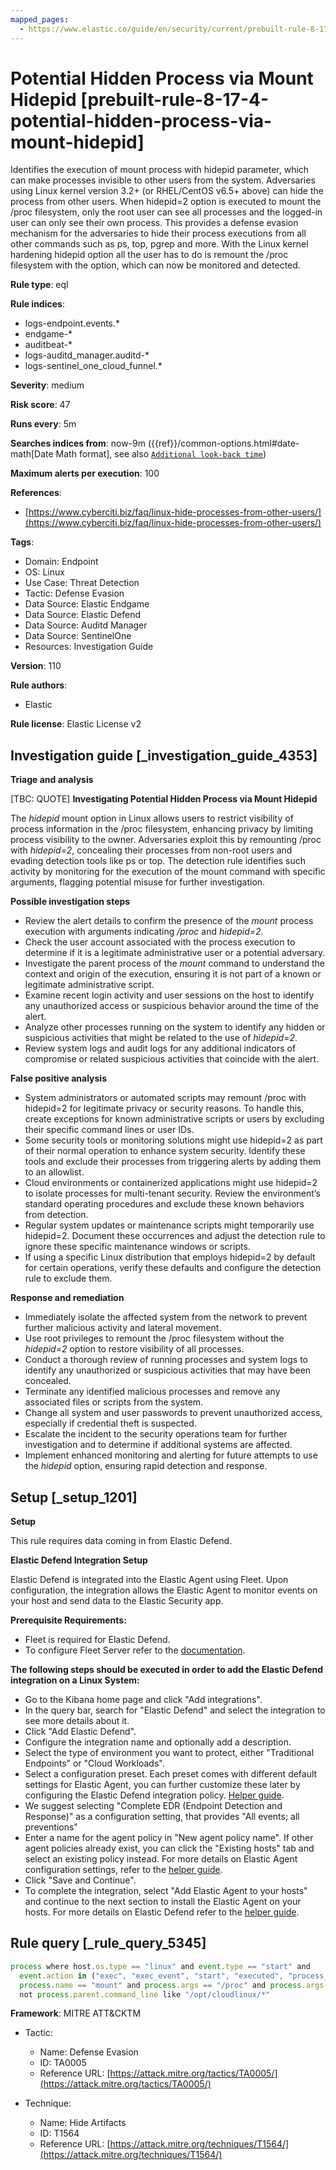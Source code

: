 ```yaml
---
mapped_pages:
  - https://www.elastic.co/guide/en/security/current/prebuilt-rule-8-17-4-potential-hidden-process-via-mount-hidepid.html
---
```


# Potential Hidden Process via Mount Hidepid [prebuilt-rule-8-17-4-potential-hidden-process-via-mount-hidepid]

Identifies the execution of mount process with hidepid parameter, which can make processes invisible to other users from the system. Adversaries using Linux kernel version 3.2+ (or RHEL/CentOS v6.5+ above) can hide the process from other users. When hidepid=2 option is executed to mount the /proc filesystem, only the root user can see all processes and the logged-in user can only see their own process. This provides a defense evasion mechanism for the adversaries to hide their process executions from all other commands such as ps, top, pgrep and more. With the Linux kernel hardening hidepid option all the user has to do is remount the /proc filesystem with the option, which can now be monitored and detected.

**Rule type**: eql

**Rule indices**:

* logs-endpoint.events.*
* endgame-*
* auditbeat-*
* logs-auditd_manager.auditd-*
* logs-sentinel_one_cloud_funnel.*

**Severity**: medium

**Risk score**: 47

**Runs every**: 5m

**Searches indices from**: now-9m ({{ref}}/common-options.html#date-math[Date Math format], see also [`Additional look-back time`](docs-content://solutions/security/detect-and-alert/create-detection-rule.md#rule-schedule))

**Maximum alerts per execution**: 100

**References**:

* [https://www.cyberciti.biz/faq/linux-hide-processes-from-other-users/](https://www.cyberciti.biz/faq/linux-hide-processes-from-other-users/)

**Tags**:

* Domain: Endpoint
* OS: Linux
* Use Case: Threat Detection
* Tactic: Defense Evasion
* Data Source: Elastic Endgame
* Data Source: Elastic Defend
* Data Source: Auditd Manager
* Data Source: SentinelOne
* Resources: Investigation Guide

**Version**: 110

**Rule authors**:

* Elastic

**Rule license**: Elastic License v2

## Investigation guide [_investigation_guide_4353]

**Triage and analysis**

[TBC: QUOTE]
**Investigating Potential Hidden Process via Mount Hidepid**

The *hidepid* mount option in Linux allows users to restrict visibility of process information in the /proc filesystem, enhancing privacy by limiting process visibility to the owner. Adversaries exploit this by remounting /proc with *hidepid=2*, concealing their processes from non-root users and evading detection tools like ps or top. The detection rule identifies such activity by monitoring for the execution of the mount command with specific arguments, flagging potential misuse for further investigation.

**Possible investigation steps**

* Review the alert details to confirm the presence of the *mount* process execution with arguments indicating */proc* and *hidepid=2*.
* Check the user account associated with the process execution to determine if it is a legitimate administrative user or a potential adversary.
* Investigate the parent process of the *mount* command to understand the context and origin of the execution, ensuring it is not part of a known or legitimate administrative script.
* Examine recent login activity and user sessions on the host to identify any unauthorized access or suspicious behavior around the time of the alert.
* Analyze other processes running on the system to identify any hidden or suspicious activities that might be related to the use of *hidepid=2*.
* Review system logs and audit logs for any additional indicators of compromise or related suspicious activities that coincide with the alert.

**False positive analysis**

* System administrators or automated scripts may remount /proc with hidepid=2 for legitimate privacy or security reasons. To handle this, create exceptions for known administrative scripts or users by excluding their specific command lines or user IDs.
* Some security tools or monitoring solutions might use hidepid=2 as part of their normal operation to enhance system security. Identify these tools and exclude their processes from triggering alerts by adding them to an allowlist.
* Cloud environments or containerized applications might use hidepid=2 to isolate processes for multi-tenant security. Review the environment’s standard operating procedures and exclude these known behaviors from detection.
* Regular system updates or maintenance scripts might temporarily use hidepid=2. Document these occurrences and adjust the detection rule to ignore these specific maintenance windows or scripts.
* If using a specific Linux distribution that employs hidepid=2 by default for certain operations, verify these defaults and configure the detection rule to exclude them.

**Response and remediation**

* Immediately isolate the affected system from the network to prevent further malicious activity and lateral movement.
* Use root privileges to remount the /proc filesystem without the *hidepid=2* option to restore visibility of all processes.
* Conduct a thorough review of running processes and system logs to identify any unauthorized or suspicious activities that may have been concealed.
* Terminate any identified malicious processes and remove any associated files or scripts from the system.
* Change all system and user passwords to prevent unauthorized access, especially if credential theft is suspected.
* Escalate the incident to the security operations team for further investigation and to determine if additional systems are affected.
* Implement enhanced monitoring and alerting for future attempts to use the *hidepid* option, ensuring rapid detection and response.


## Setup [_setup_1201]

**Setup**

This rule requires data coming in from Elastic Defend.

**Elastic Defend Integration Setup**

Elastic Defend is integrated into the Elastic Agent using Fleet. Upon configuration, the integration allows the Elastic Agent to monitor events on your host and send data to the Elastic Security app.

**Prerequisite Requirements:**

* Fleet is required for Elastic Defend.
* To configure Fleet Server refer to the [documentation](docs-content://reference/ingestion-tools/fleet/fleet-server.md).

**The following steps should be executed in order to add the Elastic Defend integration on a Linux System:**

* Go to the Kibana home page and click "Add integrations".
* In the query bar, search for "Elastic Defend" and select the integration to see more details about it.
* Click "Add Elastic Defend".
* Configure the integration name and optionally add a description.
* Select the type of environment you want to protect, either "Traditional Endpoints" or "Cloud Workloads".
* Select a configuration preset. Each preset comes with different default settings for Elastic Agent, you can further customize these later by configuring the Elastic Defend integration policy. [Helper guide](docs-content://solutions/security/configure-elastic-defend/configure-an-integration-policy-for-elastic-defend.md).
* We suggest selecting "Complete EDR (Endpoint Detection and Response)" as a configuration setting, that provides "All events; all preventions"
* Enter a name for the agent policy in "New agent policy name". If other agent policies already exist, you can click the "Existing hosts" tab and select an existing policy instead. For more details on Elastic Agent configuration settings, refer to the [helper guide](docs-content://reference/ingestion-tools/fleet/agent-policy.md).
* Click "Save and Continue".
* To complete the integration, select "Add Elastic Agent to your hosts" and continue to the next section to install the Elastic Agent on your hosts. For more details on Elastic Defend refer to the [helper guide](docs-content://solutions/security/configure-elastic-defend/install-elastic-defend.md).


## Rule query [_rule_query_5345]

```js
process where host.os.type == "linux" and event.type == "start" and
  event.action in ("exec", "exec_event", "start", "executed", "process_started") and
  process.name == "mount" and process.args == "/proc" and process.args == "-o" and process.args : "*hidepid=2*" and
  not process.parent.command_line like "/opt/cloudlinux/*"
```

**Framework**: MITRE ATT&CKTM

* Tactic:

    * Name: Defense Evasion
    * ID: TA0005
    * Reference URL: [https://attack.mitre.org/tactics/TA0005/](https://attack.mitre.org/tactics/TA0005/)

* Technique:

    * Name: Hide Artifacts
    * ID: T1564
    * Reference URL: [https://attack.mitre.org/techniques/T1564/](https://attack.mitre.org/techniques/T1564/)



